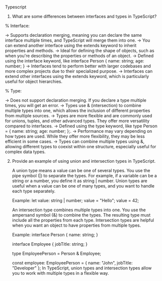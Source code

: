 Typescript

1. What are some differences between interfaces and types in TypeScript?
 
 % Interface:
 
-> Supports declaration merging, meaning you can declare the same interface multiple times, and TypeScript will merge them into one.
-> You can extend another interface using the extends keyword to inherit properties and methods.
-> Ideal for defining the shape of objects, such as when you're describing the properties or methods of an object.
-> Defined using the interface keyword, like interface Person { name: string; age: number; }
-> Interfaces tend to perform better with larger codebases and more complex projects due to their specialized purpose.
-> Interfaces can extend other interfaces using the extends keyword, which is particularly useful for object hierarchies.

% Type:

-> Does not support declaration merging. If you declare a type multiple times, you will get an error.
-> Types use & (intersection) to combine multiple types into one, which allows the inclusion of different properties from multiple sources.
-> Types are more flexible and are commonly used for unions, tuples, and other advanced types. They offer more versatility compared to interfaces.
-> Defined using the type keyword, like type Person = { name: string; age: number; };.
-> Performance may vary depending on how types are used. While they offer more flexibility, they may be less efficient in some cases.
-> Types can combine multiple types using &, allowing different types to coexist within one structure, especially useful for complex data types.

2. Provide an example of using union and intersection types in TypeScript.

   A union type means a value can be one of several types. You use the pipe symbol (|) to separate the types. For example, if a variable can be a string or a number, you define it as string | number.
    Union types are useful when a value can be one of many types, and you want to handle each type separately.
   
     Example:
     let value: string | number;
     value = "Hello";
     value = 42;
   
   An intersection type combines multiple types into one. You use the ampersand symbol (&) to combine the types. The resulting type must include all the properties from each type.
   Intersection types are helpful when you want an object to have properties from multiple types.

    Example:
   interface Person {
      name: string;
   }

   interface Employee {
      jobTitle: string;
   }

   type EmployeePerson = Person & Employee;

   const employee: EmployeePerson = {
      name: "John",
     jobTitle: "Developer"
   };
   In TypeScript, union types and intersection types allow you to work with multiple types in a flexible way.

